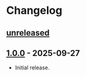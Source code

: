 # Changelog

## [unreleased]

## [1.0.0] - 2025-09-27

- Initial release.

[unreleased]: https://github.com/taminomara/syntax-diagrams/compare/1.0.0...HEAD
[1.0.0]: https://github.com/taminomara/syntax-diagrams/releases/tag/v1.0.0
